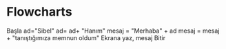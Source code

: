 # Flowcharts
Başla
ad="Sibel"
ad=  ad+ "Hanım"
mesaj = "Merhaba" + ad
mesaj = mesaj + "tanıştığımıza memnun oldum" 
Ekrana yaz, mesaj
Bitir
